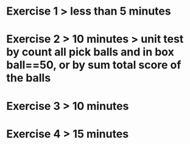 # Exercise 1 > less than 5 minutes
# Exercise 2 > 10 minutes > unit test by count all pick balls and in box ball==50, or by sum total score of the balls
# Exercise 3 > 10 minutes
# Exercise 4 > 15 minutes
